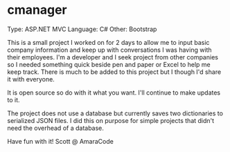 # cmanager

Type: ASP.NET MVC
Language: C#
Other: Bootstrap

This is a small project I worked on for 2 days to allow me to input basic company information
and keep up with conversations I was having with their employees.  I'm a developer and I seek 
project from other companies so I needed something quick beside pen and paper or Excel to help 
me keep track.  There is much to be added to this project but I though I'd share it with everyone.

It is open source so do with it what you want.  I'll continue to make updates to it.

The project does not use a database but currently saves two dictionaries to serialized JSON files.
I did this on purpose for simple projects that didn't need the overhead of a database.  

Have fun with it!
Scott @ AmaraCode
